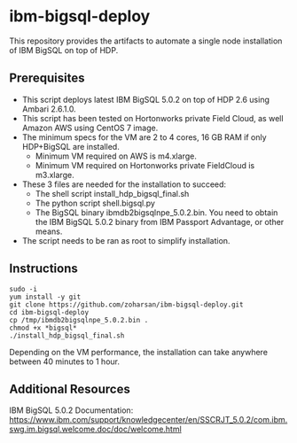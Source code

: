 # ibm-bigsql-deploy

This repository provides the artifacts to automate a single node installation of IBM BigSQL on top of HDP.

## Prerequisites

- This script deploys latest IBM BigSQL 5.0.2 on top of HDP 2.6 using Ambari 2.6.1.0.
- This script has been tested on Hortonworks private Field Cloud, as well Amazon AWS using CentOS 7 image.
- The minimum specs for the VM are 2 to 4 cores, 16 GB RAM if only HDP+BigSQL are installed.
  - Minimum VM required on AWS is m4.xlarge.
  - Minimum VM required on Hortonworks private FieldCloud is m3.xlarge.
- These 3 files are needed for the installation to succeed:
  - The shell script install_hdp_bigsql_final.sh
  - The python script shell.bigsql.py
  - The BigSQL binary ibmdb2bigsqlnpe_5.0.2.bin. You need to obtain the IBM BigSQL 5.0.2 binary from IBM Passport Advantage, or other means.
- The script needs to be ran as root to simplify installation.

## Instructions
```
sudo -i
yum install -y git
git clone https://github.com/zoharsan/ibm-bigsql-deploy.git
cd ibm-bigsql-deploy
cp /tmp/ibmdb2bigsqlnpe_5.0.2.bin .
chmod +x *bigsql*
./install_hdp_bigsql_final.sh
```
Depending on the VM performance, the installation can take anywhere between 40 minutes to 1 hour.

## Additional Resources
IBM BigSQL 5.0.2 Documentation:
https://www.ibm.com/support/knowledgecenter/en/SSCRJT_5.0.2/com.ibm.swg.im.bigsql.welcome.doc/doc/welcome.html


